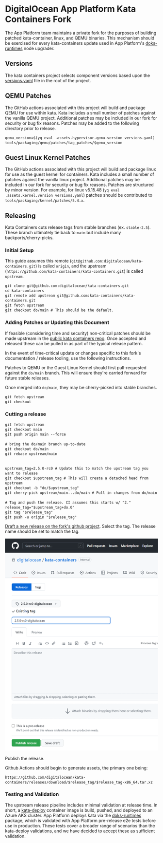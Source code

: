 # DigitalOcean App Platform Kata Containers Fork

The App Platform team maintains a private fork for the purposes of building patched kata-container,
linux, and QEMU binaries. This mechanism should be exercised for every kata-containers update used
in App Platform's [doks-runtimes](https://github.com/digitalocean/doks-runtimes) node upgrader.  

## Versions
The kata containers project selects component versions based upon the [versions.yaml](../versions.yaml) file in the root of the project.  

## QEMU Patches
The GitHub actions associated with this project will build and package QEMU for use within kata.
Kata includes a small number of patches against the vanilla QEMU project. Additional patches may
be included in our fork for security or bug fix reasons. Patches may be added to the following
directory prior to release.

```
qemu_version=$(yq eval .assets.hypervisor.qemu.version versions.yaml)
tools/packaging/qemu/patches/tag_patches/$qemu_version
```

## Guest Linux Kernel Patches
The GitHub actions associated with this project will build and package linux for use as the guest
kernel for containers. Kata includes a small number of patches against the vanilla linux project.
Additional patches may be included in our fork for security or bug fix reasons. Patches are
structured by minor version. For example, for linux v5.15.48 (`yq eval .assets.kernel.version versions.yaml`) patches should be contributed to `tools/packaging/kernel/patches/5.4.x`.

## Releasing
Kata Containers cuts release tags from stable branches (ex. `stable-2.5`). These branch ultimately tie back to `main` but include many backports/cherry-picks. 

### Initial Setup
This guide assumes this remote (`git@github.com:digitalocean/kata-containers.git`) is called `origin`, and the upstream (`https://github.com/kata-containers/kata-containers.git`) is called `upstream`.

```
git clone git@github.com:digitalocean/kata-containers.git
cd kata-containers
git remote add upstream git@github.com:kata-containers/kata-containers.git
git fetch upstream
git checkout do/main # This should be the default.
```

### Adding Patches or Updating this Document
If feasible (considering time and security) non-critical patches should be made upstream in the 
[public kata containers repo](https://github.com/kata-containers/kata-containers). Once accepted
and released these can be pulled in as part of the typical release pattern.

In the event of time-critical update or changes specific to this fork's documentation / release
tooling, use the following instructions. 

Patches to QEMU or the Guest Linux Kernel should first pull-requested against the `do/main` branch. This will ensure they're carried forward for future stable releases. 

Once merged into `do/main`, they may be cherry-picked into stable branches.

```
git fetch upstream
git checkout
```

### Cutting a release
```
git fetch upstream
git checkout main
git push origin main --force

# bring the do/main branch up-to-date
git checkout do/main
git rebase upstream/main


upstream_tag=2.5.0-rc0 # Update this to match the upstream tag you want to release
git checkout $upstream_tag # This will create a detached head from upstream
git checkout -b "do/$upstream_tag"
git cherry-pick upstream/main...do/main # Pull in changes from do/main

# Tag and push the release. CI assumes this starts w/ "2."
release_tag="$upstream_tag+do.0"
git tag "$release_tag"
git push -u origin "$release_tag"
```

[//]: # (NOTE: Because this repo is private, the static-check link check will fail. Including the $ works around this. https://github.com/kata-containers/tests/blob/773554c04fa0d335205b7f85ce80076fed62710d/.ci/static-checks.sh#L717)

[Draft a new release on the fork's github project](https://github.com/digitalocean/kata-containers/releases/new?$). Select the tag. The release name should be set to match the tag. 

![Release Dialog](release.png "release dialog")

Publish the release.

Github Actions should begin to generate assets, the primary one being:

```
https://github.com/digitalocean/kata-containers/releases/download/$release_tag/$release_tag-x86_64.tar.xz
```

### Testing and Validation
The upstream release pipeline includes minimal validation at release time.  In short, a 
[kata-deploy](../tools/packaging/kata-deploy/README.md) container image is build, pushed, and 
deployed to an Azure AKS cluster. App Platform deploys kata via the 
[doks-runtimes](https://github.com/digitalocean/doks-runtimes) package, which is validated with
App Platform pre-release e2e tests before use in production. These tests cover a broader range of
scenarios than the kata-deploy validations, and we have decided to accept these as sufficient
validation.